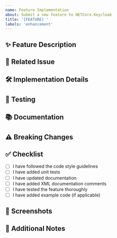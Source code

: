 ```yaml
---
name: Feature Implementation
about: Submit a new feature to NETCore.Keycloak
title: '[FEATURE] '
labels: 'enhancement'
---
```


## ✨ Feature Description
<!-- Describe the feature you've implemented -->

## 🔗 Related Issue
<!-- Link to the feature request issue -->

## 🛠️ Implementation Details
<!-- Provide details about your implementation -->

## 🧪 Testing
<!-- Describe the tests you've added -->

## 📚 Documentation
<!-- List documentation changes made -->

## ⚠️ Breaking Changes
<!-- List any breaking changes and migration steps -->

## ✅ Checklist
- [ ] I have followed the code style guidelines
- [ ] I have added unit tests
- [ ] I have updated documentation
- [ ] I have added XML documentation comments
- [ ] I have tested the feature thoroughly
- [ ] I have added example code (if applicable)

## 📸 Screenshots
<!-- If applicable, add screenshots to showcase the feature -->

## 📝 Additional Notes
<!-- Any additional information that reviewers should know -->
